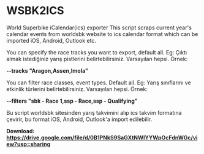 # WSBK2ICS
World Superbike iCalendar(ics) exporter
This script scraps current year's calendar events from worldsbk website to ics calendar format which can be imported iOS, Android, Outlook etc.

You can specify the race tracks you want to export, default all. Eg:
Çıktı almak istediğiniz yarış pistlerini belirtebilirsiniz. Varsayılan hepsi. Örnek:

**--tracks "Aragon,Assen,Imola"**

You can filter race classes, event types. Default all. Eg:
Yarış sınıflarını ve etkinlik türlerini belirtebilirsiniz. Varsayılan hepsi. Örnek:

**--filters "sbk - Race 1,ssp - Race,ssp - Qualifying"**

Bu script worldsbk sitesinden yarış takvimini alıp ics takvim formatına çevirir, bu format iOS, Android, Outlook'a import edilebilir.

**Download: https://drive.google.com/file/d/0B1PNkS9SaGXtNWlYYWpOcFdnWGc/view?usp=sharing**
